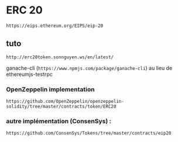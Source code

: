 
# ERC 20

`https://eips.ethereum.org/EIPS/eip-20`

## tuto
`http://erc20token.sonnguyen.ws/en/latest/`

ganache-cli (`https://www.npmjs.com/package/ganache-cli`) au lieu de ethereumjs-testrpc

### OpenZeppelin implementation
`https://github.com/OpenZeppelin/openzeppelin-solidity/tree/master/contracts/token/ERC20`

### autre implémentation (ConsenSys) :

`https://github.com/ConsenSys/Tokens/tree/master/contracts/eip20`